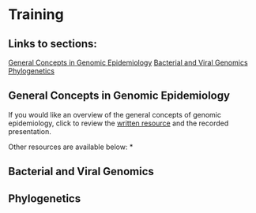 # Training
## Links to sections:
[General Concepts in Genomic Epidemiology](#general-concepts-in-genomic-epidemiology)
[Bacterial and Viral Genomics](#bacterial-and-viral-genomics)
[Phylogenetics](#phylogenetics)

## General Concepts in Genomic Epidemiology
  If you would like an overview of the general concepts of genomic epidemiology, click to review the [written resource](Training/General_Genomic_Epi_Concepts.pdf) and the recorded presentation.
  
  Other resources are available below:
  * 
  
## Bacterial and Viral Genomics

## Phylogenetics
